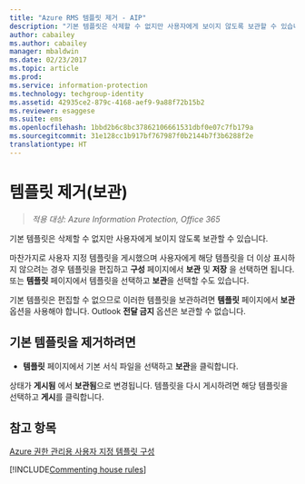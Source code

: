 ```yaml
---
title: "Azure RMS 템플릿 제거 - AIP"
description: "기본 템플릿은 삭제할 수 없지만 사용자에게 보이지 않도록 보관할 수 있습니다."
author: cabailey
ms.author: cabailey
manager: mbaldwin
ms.date: 02/23/2017
ms.topic: article
ms.prod: 
ms.service: information-protection
ms.technology: techgroup-identity
ms.assetid: 42935ce2-879c-4168-aef9-9a88f72b15b2
ms.reviewer: esaggese
ms.suite: ems
ms.openlocfilehash: 1bbd2b6c8bc37862106661531dbf0e07c7fb179a
ms.sourcegitcommit: 31e128cc1b917bf767987f0b2144b7f3b6288f2e
translationtype: HT
---
```

# <a name="remove-archive-templates"></a>템플릿 제거(보관)

>*적용 대상: Azure Information Protection, Office 365*

기본 템플릿은 삭제할 수 없지만 사용자에게 보이지 않도록 보관할 수 있습니다.

마찬가지로 사용자 지정 템플릿을 게시했으며 사용자에게 해당 템플릿을 더 이상 표시하지 않으려는 경우 템플릿을 편집하고 **구성** 페이지에서 **보관** 및 **저장** 을 선택하면 됩니다. 또는 **템플릿** 페이지에서 템플릿을 선택하고 **보관**을 선택할 수도 있습니다.

기본 템플릿은 편집할 수 없으므로 이러한 템플릿을 보관하려면 **템플릿** 페이지에서 **보관** 옵션을 사용해야 합니다. Outlook **전달 금지** 옵션은 보관할 수 없습니다.

## <a name="to-remove-a-default-template"></a>기본 템플릿을 제거하려면

-   **템플릿** 페이지에서 기본 서식 파일을 선택하고 **보관**을 클릭합니다.

상태가 **게시됨** 에서 **보관됨**으로 변경됩니다. 템플릿을 다시 게시하려면 해당 템플릿을 선택하고 **게시**를 클릭합니다.



## <a name="see-also"></a>참고 항목
[Azure 권한 관리용 사용자 지정 템플릿 구성](configure-custom-templates.md)

[!INCLUDE[Commenting house rules](../includes/houserules.md)]